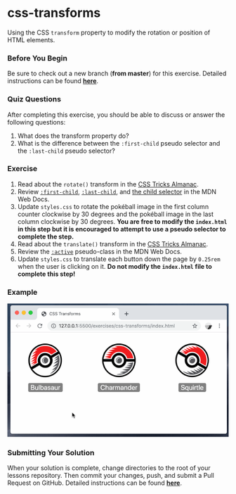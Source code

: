 # css-transforms

Using the CSS `transform` property to modify the rotation or position of HTML elements.

### Before You Begin

Be sure to check out a new branch (**from master**) for this exercise. Detailed instructions can be found [**here**](../../guides/before-each-exercise.md).

### Quiz Questions
After completing this exercise, you should be able to discuss or answer the following questions:

1. What does the transform property do?
1. What is the difference between the `:first-child` pseudo selector and the `:last-child` pseudo selector?

### Exercise

1. Read about the `rotate()` transform in the [CSS Tricks Almanac](https://css-tricks.com/almanac/properties/t/transform/#article-header-id-2).
1. Review [`:first-child`](https://developer.mozilla.org/en-US/docs/Web/CSS/:first-child), [`:last-child`](https://developer.mozilla.org/en-US/docs/Web/CSS/:last-child), and [the child selector](https://developer.mozilla.org/en-US/docs/Web/CSS/Child_combinator) in the MDN Web Docs.
1. Update `styles.css` to rotate the pokéball image in the first column counter clockwise by 30 degrees and the pokéball image in the last column clockwise by 30 degrees. **You are free to modify the `index.html` in this step but it is encouraged to attempt to use a pseudo selector to complete the step.**
1. Read about the `translate()` transform in the [CSS Tricks Almanac](https://css-tricks.com/almanac/properties/t/transform/#article-header-id-3).
1. Review the [`:active`](https://developer.mozilla.org/en-US/docs/Web/CSS/:active) pseudo-class in the MDN Web Docs.
1. Update `styles.css` to translate each button down the page by `0.25rem` when the user is clicking on it. **Do not modify the `index.html` file to complete this step!**

### Example

<p align="middle">
  <img src="images/css-transforms.gif" alt="css-transforms">
</p>

### Submitting Your Solution

When your solution is complete, change directories to the root of your lessons repository. Then commit your changes, push, and submit a Pull Request on GitHub. Detailed instructions can be found [**here**](../../guides/after-each-exercise.md).
